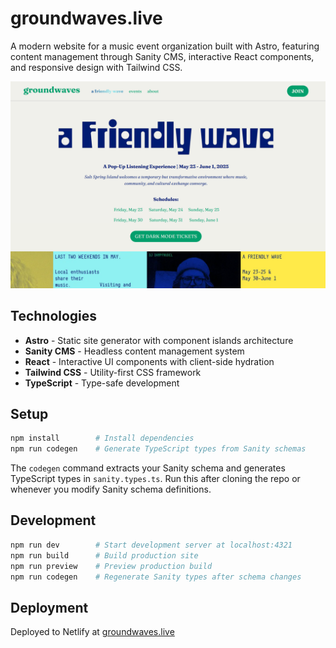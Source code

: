 # groundwaves.live

A modern website for a music event organization built with Astro, featuring content management through Sanity CMS, interactive React components, and responsive design with Tailwind CSS.

![Groundwaves Preview](public/previewGH.png)

## Technologies

- **Astro** - Static site generator with component islands architecture
- **Sanity CMS** - Headless content management system
- **React** - Interactive UI components with client-side hydration
- **Tailwind CSS** - Utility-first CSS framework
- **TypeScript** - Type-safe development

## Setup

```bash
npm install        # Install dependencies
npm run codegen    # Generate TypeScript types from Sanity schemas
```

The `codegen` command extracts your Sanity schema and generates TypeScript types in `sanity.types.ts`. Run this after cloning the repo or whenever you modify Sanity schema definitions.

## Development

```bash
npm run dev        # Start development server at localhost:4321
npm run build      # Build production site
npm run preview    # Preview production build
npm run codegen    # Regenerate Sanity types after schema changes
```

## Deployment

Deployed to Netlify at [groundwaves.live](https://groundwaves.live)
